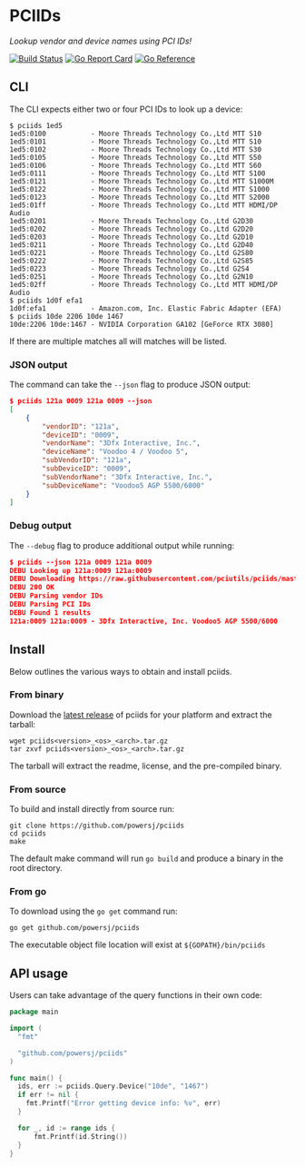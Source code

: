 # PCIIDs

*Lookup vendor and device names using PCI IDs!*

[![Build Status](https://travis-ci.org/powersj/pciids.svg?branch=master)](https://travis-ci.org/powersj/pciids/) [![Go Report Card](https://goreportcard.com/badge/github.com/powersj/pciids)](https://goreportcard.com/report/github.com/powersj/pciids) [![Go Reference](https://pkg.go.dev/badge/github.com/powersj/pciids.svg)](https://pkg.go.dev/github.com/powersj/pciids)

## CLI

The CLI expects either two or four PCI IDs to look up a device:

```text
$ pciids 1ed5
1ed5:0100           - Moore Threads Technology Co.,Ltd MTT S10
1ed5:0101           - Moore Threads Technology Co.,Ltd MTT S10
1ed5:0102           - Moore Threads Technology Co.,Ltd MTT S30
1ed5:0105           - Moore Threads Technology Co.,Ltd MTT S50
1ed5:0106           - Moore Threads Technology Co.,Ltd MTT S60
1ed5:0111           - Moore Threads Technology Co.,Ltd MTT S100
1ed5:0121           - Moore Threads Technology Co.,Ltd MTT S1000M
1ed5:0122           - Moore Threads Technology Co.,Ltd MTT S1000
1ed5:0123           - Moore Threads Technology Co.,Ltd MTT S2000
1ed5:01ff           - Moore Threads Technology Co.,Ltd MTT HDMI/DP Audio
1ed5:0201           - Moore Threads Technology Co.,Ltd G2D30
1ed5:0202           - Moore Threads Technology Co.,Ltd G2D20
1ed5:0203           - Moore Threads Technology Co.,Ltd G2D10
1ed5:0211           - Moore Threads Technology Co.,Ltd G2D40
1ed5:0221           - Moore Threads Technology Co.,Ltd G2S80
1ed5:0222           - Moore Threads Technology Co.,Ltd G2S85
1ed5:0223           - Moore Threads Technology Co.,Ltd G2S4
1ed5:0251           - Moore Threads Technology Co.,Ltd G2N10
1ed5:02ff           - Moore Threads Technology Co.,Ltd MTT HDMI/DP Audio
$ pciids 1d0f efa1
1d0f:efa1           - Amazon.com, Inc. Elastic Fabric Adapter (EFA)
$ pciids 10de 2206 10de 1467
10de:2206 10de:1467 - NVIDIA Corporation GA102 [GeForce RTX 3080]
```

If there are multiple matches all will matches will be listed.

### JSON output

The command can take the `--json` flag to produce JSON output:

```json
$ pciids 121a 0009 121a 0009 --json
[
    {
        "vendorID": "121a",
        "deviceID": "0009",
        "vendorName": "3Dfx Interactive, Inc.",
        "deviceName": "Voodoo 4 / Voodoo 5",
        "subVendorID": "121a",
        "subDeviceID": "0009",
        "subVendorName": "3Dfx Interactive, Inc.",
        "subDeviceName": "Voodoo5 AGP 5500/6000"
    }
]
```

### Debug output

The `--debug` flag to produce additional output while running:

```json
$ pciids --json 121a 0009 121a 0009
DEBU Looking up 121a:0009 121a:0009
DEBU Downloading https://raw.githubusercontent.com/pciutils/pciids/master/pci.ids
DEBU 200 OK
DEBU Parsing vendor IDs
DEBU Parsing PCI IDs
DEBU Found 1 results
121a:0009 121a:0009 - 3Dfx Interactive, Inc. Voodoo5 AGP 5500/6000
```

## Install

Below outlines the various ways to obtain and install pciids.

### From binary

Download the [latest release](https://github.com/powersj/pciids/releases/latest)
of pciids for your platform and extract the tarball:

```shell
wget pciids<version>_<os>_<arch>.tar.gz
tar zxvf pciids<version>_<os>_<arch>.tar.gz
```

The tarball will extract the readme, license, and the pre-compiled binary.

### From source

To build and install directly from source run:

```shell
git clone https://github.com/powersj/pciids
cd pciids
make
```

The default make command will run `go build` and produce a binary in the root
directory.

### From go

To download using the `go get` command run:

```shell
go get github.com/powersj/pciids
```

The executable object file location will exist at `${GOPATH}/bin/pciids`

## API usage

Users can take advantage of the query functions in their own code:

```go
package main

import (
  "fmt"

  "github.com/powersj/pciids"
)

func main() {
  ids, err := pciids.Query.Device("10de", "1467")
  if err != nil {
    fmt.Printf("Error getting device info: %v", err)
  }

  for _, id := range ids {
      fmt.Printf(id.String())
  }
}
```
